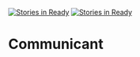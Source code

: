 [![Stories in Ready](https://badge.waffle.io/Communicant/app.png?label=ready&title=Ready)](https://waffle.io/Communicant/app)
[![Stories in Ready](https://badge.waffle.io/Communicant/app.png?label=ready&title=Ready)](http://waffle.io/Communicant/app)

# Communicant

